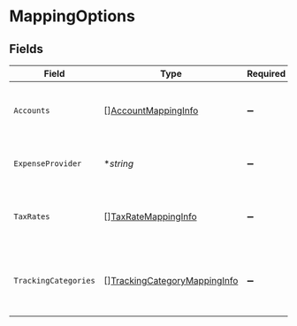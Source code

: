 # MappingOptions


## Fields

| Field                                                                               | Type                                                                                | Required                                                                            | Description                                                                         | Example                                                                             |
| ----------------------------------------------------------------------------------- | ----------------------------------------------------------------------------------- | ----------------------------------------------------------------------------------- | ----------------------------------------------------------------------------------- | ----------------------------------------------------------------------------------- |
| `Accounts`                                                                          | [][AccountMappingInfo](../../models/shared/accountmappinginfo.md)                   | :heavy_minus_sign:                                                                  | Array of available accounts for mapping.                                            |                                                                                     |
| `ExpenseProvider`                                                                   | **string*                                                                           | :heavy_minus_sign:                                                                  | Name of the expense integration.                                                    | Partner Expense                                                                     |
| `TaxRates`                                                                          | [][TaxRateMappingInfo](../../models/shared/taxratemappinginfo.md)                   | :heavy_minus_sign:                                                                  | Array of available tax rates for mapping.                                           |                                                                                     |
| `TrackingCategories`                                                                | [][TrackingCategoryMappingInfo](../../models/shared/trackingcategorymappinginfo.md) | :heavy_minus_sign:                                                                  | Array of available tracking categories for mapping.                                 |                                                                                     |